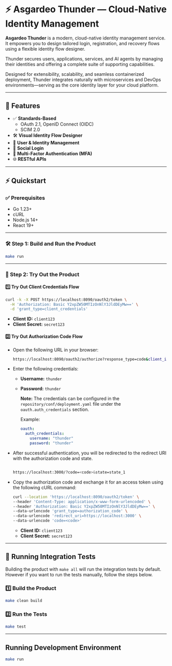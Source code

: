 # ⚡ Asgardeo Thunder — Cloud-Native Identity Management

**Asgardeo Thunder** is a modern, cloud-native identity management service. It empowers you to design tailored login, registration, and recovery flows using a flexible identity flow designer.

Thunder secures users, applications, services, and AI agents by managing their identities and offering a complete suite of supporting capabilities.

Designed for extensibility, scalability, and seamless containerized deployment, Thunder integrates naturally with microservices and DevOps environments—serving as the core identity layer for your cloud platform.

---

## 🚀 Features

- ✅ **Standards-Based**
  - OAuth 2.1, OpenID Connect (OIDC)
  - SCIM 2.0
- 🛠️ **Visual Identity Flow Designer**
- 👤 **User & Identity Management**
- 🔗 **Social Login**
- 🔐 **Multi-Factor Authentication (MFA)**
- 🌐 **RESTful APIs**

---

## ⚡ Quickstart

### ✅ Prerequisites

- Go 1.23+
- cURL
- Node.js 14+
- React 19+

---

### 🛠 Step 1: Build and Run the Product

```bash
make run
```

---

### 🔑 Step 2: Try Out the Product

#### 1️⃣ Try Out Client Credentials Flow

```bash
curl -k -X POST https://localhost:8090/oauth2/token \
  -H 'Authorization: Basic Y2xpZW50MTIzOnNlY3JldDEyMw==' \
  -d 'grant_type=client_credentials'
```

- **Client ID:** `client123`
- **Client Secret:** `secret123`

#### 2️⃣ Try Out Authorization Code Flow

- Open the following URL in your browser:

  ```bash
  https://localhost:8090/oauth2/authorize?response_type=code&client_id=client123&redirect_uri=https://localhost:3000&scope=openid&state=state_1
  ```

- Enter the following credentials:

  - **Username:** `thunder`
  - **Password:** `thunder`

    **Note:** The credentials can be configured in the `repository/conf/deployment.yaml` file under the `oauth.auth_credentials` section.

      Example:
      ```yaml
      oauth:
        auth_credentials:
          username: "thunder"
          password: "thunder"
      ```

- After successful authentication, you will be redirected to the redirect URI with the authorization code and state.

  ```bash

  https://localhost:3000/?code=<code>&state=state_1
  ```

- Copy the authorization code and exchange it for an access token using the following cURL command:

  ```bash
  curl --location 'https://localhost:8090/oauth2/token' \
  --header 'Content-Type: application/x-www-form-urlencoded' \
  --header 'Authorization: Basic Y2xpZW50MTIzOnNlY3JldDEyMw==' \
  --data-urlencode 'grant_type=authorization_code' \
  --data-urlencode 'redirect_uri=https://localhost:3000' \
  --data-urlencode 'code=<code>'
  ```

  - **Client ID:** `client123`
  - **Client Secret:** `secret123`

---

## 🧪 Running Integration Tests

Building the product with `make all` will run the integration tests by default. However if you want to run the tests manually, follow the steps below.

### 1️⃣ Build the Product

```bash
make clean build
```

### 2️⃣ Run the Tests

```bash
make test
```

---

## Running Development Environment

```bash
make run
```
